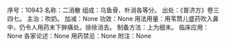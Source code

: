 序号：10943
名称：二消散
组成：乌鱼骨、朴消各等分。
出处：《普济方》卷三四七。
主治：吹奶。
加减：None
功效：None
用法用量：用苇筒儿盛药吹入鼻中，仍令人用药末下肿痛处。徐徐消去。
制备方法：上为细末。
临床应用：None
各家论述：None
用药禁忌：None
附注：None
